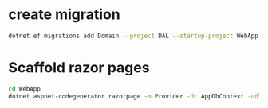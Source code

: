 # create migration
~~~bash
dotnet ef migrations add Domain --project DAL --startup-project WebApp --context AppDbContext
~~~

# Scaffold razor pages
~~~bash
cd WebApp
dotnet aspnet-codegenerator razorpage -m Provider -dc AppDbContext -udl -outDir Pages/Providers –referenceScriptLibraries
~~~